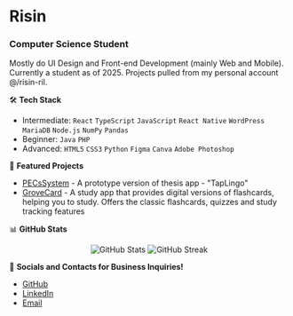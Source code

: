 
# Risin
### Computer Science Student

Mostly do UI Design and Front-end Development (mainly Web and Mobile). Currently a student as of 2025. Projects pulled from my personal account @/risin-ril.

🛠️ **Tech Stack**
- Intermediate: `React` `TypeScript` `JavaScript` `React Native` `WordPress` `MariaDB` `Node.js` `NumPy` `Pandas`
- Beginner: `Java` `PHP`
- Advanced: `HTML5` `CSS3` `Python` `Figma` `Canva` `Adobe Photoshop`

🔭 **Featured Projects**
- [PECsSystem](https://github.com/risin-ril/PECsSystem) - A prototype version of thesis app - "TapLingo"
- [GroveCard](https://github.com/risin-ril/GroveCard-Final) - A study app that provides digital versions of flashcards, helping you to study. Offers the classic flashcards, quizzes and study tracking features

📊 **GitHub Stats**
<p align="center">
  <img src="https://github-readme-stats.vercel.app/api?username=risiin&show_icons=true&theme=dark" alt="GitHub Stats" />
  <img src="https://github-readme-streak-stats.herokuapp.com/?user=risiin&theme=dark" alt="GitHub Streak" />
</p>

🤝 **Socials and Contacts for Business Inquiries!**
- [GitHub](https://github.com/risiin)
- [LinkedIn](https://www.linkedin.com/in/christine-loberes-39922a360/)
- [Email](mailto:christinealoberes@gmail.com)

